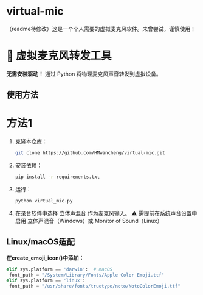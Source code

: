 # virtual-mic
（readme待修改）这是一个个人需要的虚拟麦克风软件。未曾尝试，谨慎使用！
# 🎤 虚拟麦克风转发工具

**无需安装驱动！** 通过 Python 将物理麦克风声音转发到虚拟设备。

## 使用方法
# 方法1
1. 克隆本仓库：
   ```bash
   git clone https://github.com/HMwancheng/virtual-mic.git
2. 安装依赖：
   ```bash
   pip install -r requirements.txt
3. 运行：
   ```bash
   python virtual_mic.py
4. 在录音软件中选择 立体声混音 作为麦克风输入。
⚠️ 需提前在系统声音设置中启用 立体声混音（Windows）或 Monitor of Sound（Linux）

## Linux/macOS适配
**在create_emoji_icon()中添加：**
   ```python
elif sys.platform == 'darwin':  # macOS
    font_path = "/System/Library/Fonts/Apple Color Emoji.ttf"
elif sys.platform == 'linux':
    font_path = "/usr/share/fonts/truetype/noto/NotoColorEmoji.ttf"
